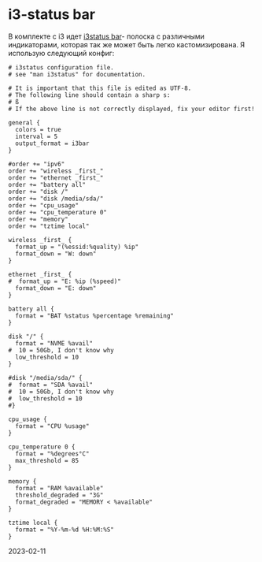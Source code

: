 # i3-status bar

В комплекте с i3 идет [i3status bar](https://i3wm.org/docs/i3status.html)- полоска с различными индикаторами, которая так же может быть легко кастомизирована. Я использую следующий конфиг:

```
# i3status configuration file.
# see "man i3status" for documentation.

# It is important that this file is edited as UTF-8.
# The following line should contain a sharp s:
# ß
# If the above line is not correctly displayed, fix your editor first!

general {
  colors = true
  interval = 5
  output_format = i3bar        
}

#order += "ipv6"
order += "wireless _first_"
order += "ethernet _first_"
order += "battery all"
order += "disk /"
order += "disk /media/sda/"
order += "cpu_usage"
order += "cpu_temperature 0"
order += "memory"
order += "tztime local"

wireless _first_ {
  format_up = "(%essid:%quality) %ip"
  format_down = "W: down"
}

ethernet _first_ {
#  format_up = "E: %ip (%speed)"
  format_down = "E: down"
}

battery all {
  format = "BAT %status %percentage %remaining"
}

disk "/" {
  format = "NVME %avail"
#  10 = 50Gb, I don't know why
  low_threshold = 10 
}

#disk "/media/sda/" {
#  format = "SDA %avail"
#  10 = 50Gb, I don't know why
#  low_threshold = 10
#}

cpu_usage {
  format = "CPU %usage"	
}

cpu_temperature 0 {
  format = "%degrees°C"
  max_threshold = 85
}

memory {
  format = "RAM %available"
  threshold_degraded = "3G"
  format_degraded = "MEMORY < %available"
}

tztime local {
  format = "%Y-%m-%d %H:%M:%S"
}

```

2023-02-11
